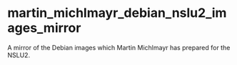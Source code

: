 # martin_michlmayr_debian_nslu2_images_mirror
A mirror of the Debian images which Martin Michlmayr has prepared for the NSLU2.

